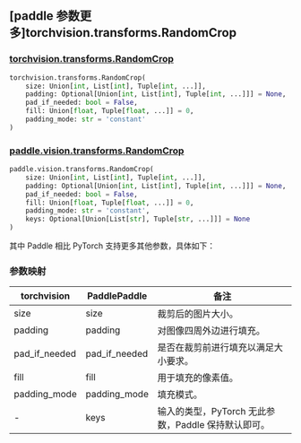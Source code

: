 ## [paddle 参数更多]torchvision.transforms.RandomCrop

### [torchvision.transforms.RandomCrop](https://pytorch.org/vision/main/generated/torchvision.transforms.RandomCrop.html)

```python
torchvision.transforms.RandomCrop(
    size: Union[int, List[int], Tuple[int, ...]],
    padding: Optional[Union[int, List[int], Tuple[int, ...]]] = None,
    pad_if_needed: bool = False,
    fill: Union[float, Tuple[float, ...]] = 0,
    padding_mode: str = 'constant'
)
```

### [paddle.vision.transforms.RandomCrop](https://www.paddlepaddle.org.cn/documentation/docs/zh/develop/api/paddle/vision/transforms/RandomCrop_cn.html)

```python
paddle.vision.transforms.RandomCrop(
    size: Union[int, List[int], Tuple[int, ...]],
    padding: Optional[Union[int, List[int], Tuple[int, ...]]] = None,
    pad_if_needed: bool = False,
    fill: Union[float, Tuple[float, ...]] = 0,
    padding_mode: str = 'constant',
    keys: Optional[Union[List[str], Tuple[str, ...]]] = None
)
```

其中 Paddle 相比 PyTorch 支持更多其他参数，具体如下：

### 参数映射

| torchvision | PaddlePaddle | 备注                                                         |
| ------------- | -------------- | -------------------------------------------------------- |
| size          | size          | 裁剪后的图片大小。                                           |
| padding       | padding       | 对图像四周外边进行填充。                                  |
| pad_if_needed | pad_if_needed | 是否在裁剪前进行填充以满足大小要求。                         |
| fill          | fill          | 用于填充的像素值。                                        |
| padding_mode  | padding_mode  | 填充模式。 |
| -             | keys          | 输入的类型，PyTorch 无此参数，Paddle 保持默认即可。     |
